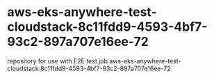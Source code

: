 # aws-eks-anywhere-test-cloudstack-8c11fdd9-4593-4bf7-93c2-897a707e16ee-72
repository for use with E2E test job aws-eks-anywhere-test-cloudstack:8c11fdd9-4593-4bf7-93c2-897a707e16ee-72
